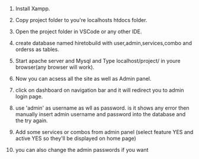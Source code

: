 1. Install Xampp. 

2. Copy project folder to you're localhosts htdocs folder.

3. Open the project folder in VSCode or any other IDE.  

4. create database named hiretobuild with user,admin,services,combo and orderss as tables.
	
5. Start apache server and Mysql and Type localhost/project/ in youre browser(any browser will work).

6. Now you can acsess all the site as well as Admin panel. 

7. click on dashboard on navigation bar and it will redirect you to admin login page.    

8. use 'admin' as username as wll as password. is it shows any error then manually insert admin username and password into the database and the try again.

9. Add some services or combos from admin panel (select feature YES and active YES so they'll be displayed on home page)
 
10. you can also change the admin passwords if you want   
   

